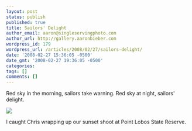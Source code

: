 ```yaml
---
layout: post
status: publish
published: true
title: Sailors' Delight
author_email: aaron@singleservingphoto.com
author_url: http://gallery.aaronbieber.com
wordpress_id: 179
wordpress_url: /articles/2008/02/27/sailors-delight/
date: '2008-02-27 15:36:05 -0500'
date_gmt: '2008-02-27 19:36:05 -0500'
categories:
tags: []
comments: []
---
```

Red sky in the morning, sailors take warning. Red sky at night, sailors'
delight.

![](/ssp/26Feb08-02.jpg)

I caught Chris wrapping up our sunset shoot at Point Lobos State
Reserve.
